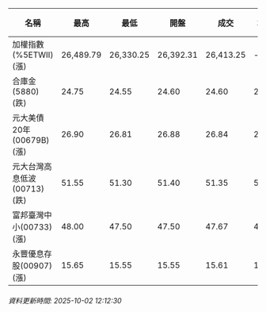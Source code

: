 | 名稱 | 最高 | 最低 | 開盤 | 成交 | 均價 | 成交金額(億) | 昨收 | 漲跌幅 | 漲跌 | 總量 | 昨量 | 振幅 |
| -------- | -------- | -------- | -------- |-------- | -------- | -------- |-------- |-------- |-------- | -------- | -------- |-------- |
|加權指數(%5ETWII) (漲)|26,489.79|26,330.25|26,392.31|26,413.25|-|3,775.01|25,982.91|1.66%|430.34|6,297,352|0|0.61%|
|合庫金(5880) (跌)|24.75|24.55|24.60|24.60|24.61|0.823|24.75|0.61%|0.15|3,345|10,825|0.81%|
|元大美債20年(00679B) (漲)|26.90|26.81|26.88|26.84|26.84|6.00|26.78|0.22%|0.06|22,362|20,049|0.34%|
|元大台灣高息低波(00713) (跌)|51.55|51.30|51.40|51.35|51.40|3.52|51.40|0.10%|0.05|6,849|6,750|0.49%|
|富邦臺灣中小(00733) (漲)|48.00|47.50|47.50|47.67|47.77|0.603|47.17|1.06%|0.50|1,263|1,000|1.06%|
|永豐優息存股(00907) (漲)|15.65|15.55|15.55|15.61|15.60|0.126|15.52|0.58%|0.09|806|659|0.64%|
###### 資料更新時間: 2025-10-02 12:12:30
